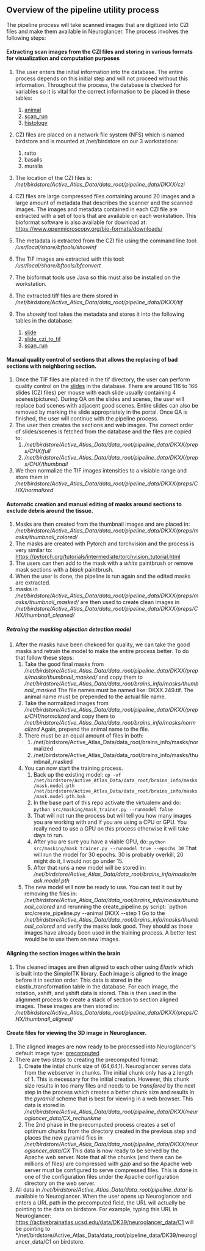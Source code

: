 ## Overview of the pipeline utility process
The pipeline process will take scanned images that are digitized into CZI files
and make them available in Neuroglancer. The process involves the following steps:

#### Extracting scan images from the CZI files and storing in various formats for visualization and computation purposes
1. The user enters the initial information into the database. The entire process depends on this initial step and will not
proceed without this information. Throughout the process, the database is checked
for variables so it is vital for the correct information to be placed in these tables:
    1. [animal](https://activebrainatlas.ucsd.edu/activebrainatlas/admin/brain/slideczitotif/)
    1. [scan_run](https://activebrainatlas.ucsd.edu/activebrainatlas/admin/brain/scanrun/)
    1. [histology](https://activebrainatlas.ucsd.edu/activebrainatlas/admin/brain/histology/)

1. CZI files are placed on a network file system (NFS) which is named birdstore and is 
mounted at /net/birdstore on our 3 workstations:
    1. ratto
    1. basalis
    1. muralis
1. The location of the CZI files is: */net/birdstore/Active_Atlas_Data/data_root/pipeline_data/DKXX/czi*
1. CZI files are large compressed files containing around 20 images and a large amount of metadata that describes
the scanner and the scanned images. The images and metadata contained in each CZI file are extracted with a set of 
tools that are available on each workstation. This bioformat software is also available for download at: 
https://www.openmicroscopy.org/bio-formats/downloads/  
1. The metadata is extracted from the CZI file using the command line tool: */usr/local/share/bftools/showinf*
1. The TIF images are extracted with this tool: */usr/local/share/bftools/bfconvert*
1. The bioformat tools use Java so this must also be installed on the workstation.
1. The extracted tiff files are them stored in */net/birdstore/Active_Atlas_Data/data_root/pipeline_data/DKXX/tif*
1. The *showinf* tool takes the metadata and stores it into the following tables in the database:
    1. [slide](https://activebrainatlas.ucsd.edu/activebrainatlas/admin/brain/slide/) 
    1. [slide_czi_to_tif](https://activebrainatlas.ucsd.edu/activebrainatlas/admin/brain/slideczitotif/)
    1. [scan_run](https://activebrainatlas.ucsd.edu/activebrainatlas/admin/brain/scanrun/)
#### Manual quality control of sections that allows the replacing of bad sections with neighboring section.
1. Once the TIF files are placed in the tif directory, the user can perform quality control on the 
[slides](https://activebrainatlas.ucsd.edu/activebrainatlas/admin/brain/slide/) in the
database. There are around 116 to 166 slides (CZI files) per mouse with each slide usually containing 4 scenes(pictures).
During QA on the slides and scenes, the user will replace bad scenes with adjacent good scenes. 
Entire slides can also be removed by marking the slide appropriately in the portal.
Once QA is finished, the user will continue with the pipeline process.
1. The user then creates the sections and web images. The correct order of slides/scenes is fetched
from the database and the files are copied to:
    1. */net/birdstore/Active_Atlas_Data/data_root/pipeline_data/DKXX/preps/CHX/full*
    1. */net/birdstore/Active_Atlas_Data/data_root/pipeline_data/DKXX/preps/CHX/thumbnail*
1. We then normalize the TIF images intensities to a visiable range and store them 
in */net/birdstore/Active_Atlas_Data/data_root/pipeline_data/DKXX/preps/CHX/normalized*
#### Automatic creation and manual editing of masks around sections to exclude debris around the tissue.
1. Masks are then created from the thumbnail images and are placed in:
*/net/birdstore/Active_Atlas_Data/data_root/pipeline_data/DKXX/preps/masks/thumbnail_colored/*
1. The masks are created with Pytorch and torchvision and the process is very similar to:
https://pytorch.org/tutorials/intermediate/torchvision_tutorial.html
1. The users can then add to the mask with a *white* paintbrush or remove mask sections with a *black* paintbrush.
1. When the user is done, the pipeline is run again and the edited masks are extracted.
1. masks in  
*/net/birdstore/Active_Atlas_Data/data_root/pipeline_data/DKXX/preps/masks/thumbnail_masked/* 
are then used to create clean images in 
*/net/birdstore/Active_Atlas_Data/data_root/pipeline_data/DKXX/preps/CHX/thumbnail_cleaned/*
##### Retraing the masking objection detection model
1. After the masks have been chekced for quality, we can take the good masks and retrain the model
to make the entire process better. To do that follow these steps:
    1. Take the good final masks from */net/birdstore/Active_Atlas_Data/data_root/pipeline_data/DKXX/preps/masks/thumbnail_masked/*
    and copy them to  */net/birdstore/Active_Atlas_Data/data_root/brains_info/masks/thumbnail_masked* The file names must 
    be named like: DKXX.249.tif. The animal name must be prepended to the actual file name. 
    1. Take the normalized images from */net/birdstore/Active_Atlas_Data/data_root/pipeline_data/DKXX/preps/CH1/normalized*
    and copy them to */net/birdstore/Active_Atlas_Data/data_root/brains_info/masks/normalized* Again, prepend the animal
    name to the file.
    1. There must be an equal amount of files in both:
        1. /net/birdstore/Active_Atlas_Data/data_root/brains_info/masks/normalized
        1. /net/birdstore/Active_Atlas_Data/data_root/brains_info/masks/thumbnail_masked
    1. You can now start the training process. 
        1. Back up the existing model: `cp -vf /net/birdstore/Active_Atlas_Data/data_root/brains_info/masks/mask.model.pth
        /net/birdstore/Active_Atlas_Data/data_root/brains_info/masks/mask.model.pth.bak`
        1. In the base part of this repo activate the virtualenv and do: `python src/masking/mask_trainer.py --runmodel false`
        1. That will not run the process but will tell you how many images you are working with and if you are using 
        a CPU or GPU. You really need to use a GPU on this process otherwise it will take days to run.
        1. After you are sure you have a viable GPU, do: `python src/masking/mask_trainer.py --runmodel true --epochs 30`
        That will run the model for 30 epochs. 30 is probably overkill, 20 might do it, I would not go under 15.
        1. After that runs a new model will be stored in: */net/birdstore/Active_Atlas_Data/data_root/brains_info/masks/mask.model.pth*
    1. The new model will now be ready to use. You can test it out by removing the files in:
    */net/birdstore/Active_Atlas_Data/data_root/brains_info/masks/thumbnail_colored* 
    and rerunning the create_pipeline.py script: `python src/create_pipeline.py --animal DKXX --step 1
    Go to the */net/birdstore/Active_Atlas_Data/data_root/brains_info/masks/thumbnail_colored* and verify the masks
    look good. They should as those images have already been used in the training process. A better test
    would be to use them on new images.
#### Aligning the section images within the brain
1. The cleaned images are then aligned to each other using *Elastix* which is built into the SimpleITK library.
Each image is aligned to the image before it in section order. This data is stored in the elastix_transformation table
in the database. For each image, the rotation, xshift, and yshift data is stored. This is then used
in the alignment process to create a stack of section to section aligned images. These images are then stored in:
*/net/birdstore/Active_Atlas_Data/data_root/pipeline_data/DKXX/preps/CHX/thumbnail_aligned/*
#### Create files for viewing the 3D image in Neuroglancer.
1. The aligned images are now ready to be processed into Neuroglancer's default image type: 
[precomputed](https://github.com/google/neuroglancer/tree/master/src/neuroglancer/datasource/precomputed)
1. There are two steps to creating the precomputed format:
    1. Create the intial chunk size of (64,64,1). Neuroglancer serves data from the webserver in chunks. The initial chunk
    only has a z length of 1. This is necessary for the initial creation. 
    However, this chunk size results in too many files and needs to be *transfered* by the next step in the process which creates
    a better chunk size and results in the *pyramid* scheme that is best for viewing in a web browser. This
    data is stored in */net/birdstore/Active_Atlas_Data/data_root/pipeline_data/DKXX/neuroglancer_data/CX_rechunkme*
    1. The 2nd phase in the precomputed process creates a set of optimum chunks from the  directory created in the previous
    step and places the new pyramid files in 
    */net/birdstore/Active_Atlas_Data/data_root/pipeline_data/DKXX/neuroglancer_data/CX*
    This data is now ready to be served by the Apache web server. Note that all the chunks 
    (and there can be millions of files) are compressed with *gzip* and so the Apache web server
    must be configured to serve compressed files. This is done in one of the configuration files
    under the Apache configuration directory on the web server.
1. All data in */net/birdstore/Active_Atlas_Data/data_root/pipeline_data/* is available to Neuroglancer. When
the user opens up Neuroglancer and enters a URL path in the precomputed field, the URL will actually be
pointing to the data on birdstore. For example, typing this URL in Neuroglancer: 
https://activebrainatlas.ucsd.edu/data/DK39/neuroglancer_data/C1 will be pointing to
*/net/birdstore/Active_Atlas_Data/data_root/pipeline_data/DK39/neuroglancer_data/C1 on birdstore. 

